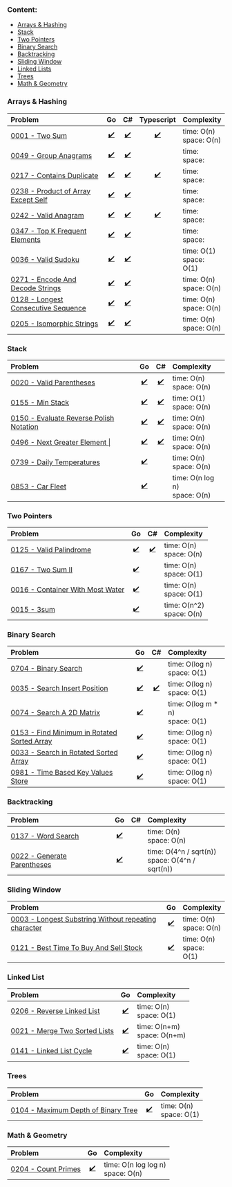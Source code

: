 ### Content:
- [Arrays & Hashing](#arrays--hashing)
- [Stack](#stack)
- [Two Pointers](#two-pointers)
- [Binary Search](#binary-search)
- [Backtracking](#backtracking)
- [Sliding Window](#sliding-window)
- [Linked Lists](#linked-list)
- [Trees](#trees)
- [Math & Geometry](#math--geometry)


### Arrays & Hashing

| Problem                                                                                                        |                       Go                        |                         C#                          |                  Typescript                   | Complexity                 |  
|:---------------------------------------------------------------------------------------------------------------|:-----------------------------------------------:|:---------------------------------------------------:|:---------------------------------------------:|:---------------------------|  
| [0001 - Two Sum](https://leetcode.com/problems/two-sum/)                                                       |           [✔️](./go/0001_two_sum.go)            |           [✔️](./csharp/0001-two-sum.cs)            |      [✔️](./typescript/0001-two-sum.ts)       | time: O(n) <br>space: O(n) |  
| [0049 - Group Anagrams](https://leetcode.com/problems/group-anagrams/)                                         |        [✔️](./go/0049_group_anagrams.go)        |        [✔️](./csharp/0049-group-anagrams.cs)        |                                               | time:  <br>space:          |  
| [0217 - Contains Duplicate](https://leetcode.com/problems/contains-duplicate/)                                 |      [✔️](./go/0217_contains_duplicate.go)      |      [✔️](./csharp/0217-contains-duplicate.cs)      | [✔️](./typescript/0217-contains-duplicate.ts) | time:  <br>space:          |  
| [0238 - Product of Array Except Self](https://leetcode.com/problems/product-of-array-except-self/description/) | [✔️](./go/0238_product_of_array_except_self.go) | [✔️](./csharp/0238-product-of-array-except-self.cs) |                                               | time:  <br>space:          |  
| [0242 - Valid Anagram](https://leetcode.com/problems/valid-anagram/)                                           |        [✔️](./go/0242_valid_anagram.go)         |        [✔️](./csharp/0242-valid-anagram.cs)         |   [✔️](./typescript/0242-valid-anagram.ts)    | time:  <br>space:          |  
| [0347 - Top K Frequent Elements](https://leetcode.com/problems/top-k-frequent-elements/)                       |   [✔️](./go/0347_top_k_frequent_elements.go)    |   [✔️](./csharp/0347-top-k-frequent-elements.cs)    |                                               | time:  <br>space:          |
| [0036 - Valid Sudoku](https://leetcode.com/problems/valid-sudoku/)                                             |         [✔️](./go/0036_valid_sudoku.go)         |         [✔️](./csharp/0036-valid-sudoku.cs)         |                                               | time: O(1) <br>space: O(1) |
| [0271 - Encode And Decode Strings](https://neetcode.io/problems/string-encode-and-decode/)                     |  [✔️](./go/0271_encode_and_decode_strings.go)   |  [✔️](./csharp/0271-encode-and-decode-strings.cs)   |                                               | time: O(n) <br>space: O(n) |
| [0128 - Longest Consecutive Sequence](https://leetcode.com/problems/longest-consecutive-sequence)              | [✔️](./go/0128_longest_consecutive_sequence.go) | [✔️](./csharp/0128-longest-consecutive-sequence.cs) |                                               | time: O(n) <br>space: O(n) |
| [0205 - Isomorphic Strings](https://leetcode.com/problems/isomorphic-strings/description/)                     |      [✔️](./go/0205_isomorphic_strings.go)      |      [✔️](./csharp/0205-isomorphic-strings.cs)      |                                               | time: O(n) <br>space: O(n) |


### Stack

| Problem                                                                                                    |                         Go                          |                           C#                            | Complexity                       |  
|:-----------------------------------------------------------------------------------------------------------|:---------------------------------------------------:|:-------------------------------------------------------:|:---------------------------------|  
| [0020 - Valid Parentheses](https://leetcode.com/problems/valid-parentheses)                                |        [✔️](./go/0020_valid_parentheses.go)         |        [✔️](./csharp/0020-valid-parentheses.cs)         | time: O(n) <br>space: O(n)       |
| [0155 - Min Stack](https://leetcode.com/problems/min-stack/)                                               |            [✔️](./go/0155_min_stack.go)             |            [✔️](./csharp/0155-min-stack.cs)             | time: O(1) <br>space: O(n)       |
| [0150 - Evaluate Reverse Polish Notation](https://leetcode.com/problems/evaluate-reverse-polish-notation/) | [✔️](./go/0150_evaluate_reverse_polish_notation.go) | [✔️](./csharp/0150-evaluate-reverse-polish-notation.cs) | time: O(n) <br>space: O(n)       |
| [0496 - Next Greater Element \|](https://leetcode.com/problems/next-greater-element-i/)                    |      [✔️](./go/0496_next_greater_element_I.go)      |      [✔️](./csharp/0496-next-greater-element-I.cs)      | time: O(n) <br>space: O(n)       |
| [0739 - Daily Temperatures](https://leetcode.com/problems/daily-temperatures/)                             |        [✔️](./go/0739_daily_temperatures.go)        |                                                         | time: O(n) <br>space: O(n)       |
| [0853 - Car Fleet](https://leetcode.com/problems/car-fleet/description/)                                   |            [✔️](./go/0853_car_fleet.go)             |                                                         | time: O(n log n) <br>space: O(n) |


### Two Pointers

| Problem                                                                                      |                      Go                      |                   C#                    | Complexity                   |  
|:---------------------------------------------------------------------------------------------|:--------------------------------------------:|:---------------------------------------:|:-----------------------------|  
| [0125 - Valid Palindrome](https://leetcode.com/problems/valid-palindrome/)                   |     [✔️](./go/0125_valid_palindrome.go)      | [✔️](./csharp/0125-valid-palindrome.cs) | time: O(n) <br>space: O(n)   |
| [0167 - Two Sum II](https://leetcode.com/problems/two-sum-ii-input-array-is-sorted)          |        [✔️](./go/0167_two_sum_II.go)         |                                         | time: O(n) <br>space: O(1)   |
| [0016 - Container With Most Water](https://leetcode.com/problems/container-with-most-water/) | [✔️](./go/0011_container_with_most_water.go) |                                         | time: O(n) <br>space: O(1)   |
| [0015 - 3sum](https://leetcode.com/problems/3sum/description/)                               |           [✔️](./go/0015_3sum.go)            |                                         | time: O(n^2) <br>space: O(n) |



### Binary Search

| Problem                                                                                                            |                           Go                            |                      C#                       | Complexity                         |  
|:-------------------------------------------------------------------------------------------------------------------|:-------------------------------------------------------:|:---------------------------------------------:|:-----------------------------------|  
| [0704 - Binary Search](https://leetcode.com/problems/binary-search/description/)                                   |            [✔️](./go/0704_binary_search.go)             |                                               | time: O(log n) <br>space: O(1)     |
| [0035 - Search Insert Position](https://leetcode.com/problems/search-insert-position)                              |        [✔️](./go/0035_search_insert_position.go)        | [✔️](./csharp/0035-search-insert-position.cs) | time: O(log n) <br>space: O(1)     |
| [0074 - Search A 2D Matrix](https://leetcode.com/problems/search-a-2d-matrix/description/)                         |          [✔️](./go/0074_search_a_2d_matrix.go)          |                                               | time: O(log m * n) <br>space: O(1) |
| [0153 - Find Minimum in Rotated Sorted Array](https://leetcode.com/problems/find-minimum-in-rotated-sorted-array/) | [✔️](./go/0153_find_minimum_in_rotated_sorted_array.go) |                                               | time: O(log n) <br>space: O(1)     |
| [0033 - Search in Rotated Sorted Array](https://leetcode.com/problems/search-in-rotated-sorted-array/description/) |       [✔️](./go/0033_search_in_rotated_array.go)        |                                               | time: O(log n) <br>space: O(1)     |
| [0981 - Time Based Key Values Store](https://leetcode.com/problems/time-based-key-value-store/description/)        |      [✔️](./go/0981_time_based_key_value_store.go)      |                                               | time: O(log n) <br>space: O(1)     |

### Backtracking

| Problem                                                                                        |                   Go                    | C# | Complexity                                         |  
|:-----------------------------------------------------------------------------------------------|:---------------------------------------:|:--:|:---------------------------------------------------|  
| [0137 - Word Search](https://leetcode.com/problems/word-search)                                |     [✔️](./go/0137_word_search.go)      |    | time: O(n) <br>space: O(n)                         |
| [0022 - Generate Parentheses](https://leetcode.com/problems/generate-parentheses/description/) | [✔️](./go/0022_generate_parentheses.go) |    | time: O(4^n / sqrt(n)) <br>space: O(4^n / sqrt(n)) |



### Sliding Window

| Problem                                                                                                                                           |                                Go                                 | Complexity                 |  
|:--------------------------------------------------------------------------------------------------------------------------------------------------|:-----------------------------------------------------------------:|:---------------------------|  
| [0003 - Longest Substring Without repeating character](https://leetcode.com/problems/longest-substring-without-repeating-characters/description/) | [✔️](./go/0003_longest_substring_without_repeating_characters.go) | time: O(n) <br>space: O(n) |
| [0121 - Best Time To Buy And Sell Stock](https://leetcode.com/problems/best-time-to-buy-and-sell-stock/description/)                              |        [✔️](./go/0121_best_time_to_buy_and_sell_stock.go)         | time: O(n) <br>space: O(1) |


### Linked List

| Problem                                                                                            |                    Go                     | Complexity                     |  
|:---------------------------------------------------------------------------------------------------|:-----------------------------------------:|:-------------------------------|  
| [0206 - Reverse Linked List](https://leetcode.com/problems/reverse-linked-list/description/)       |  [✔️](./go/0206_reverse_linked_list.go)   | time: O(n) <br>space: O(1)     |
| [0021 - Merge Two Sorted Lists](https://leetcode.com/problems/merge-two-sorted-lists/description/) | [✔️](./go/0021_merge_two_sorted_lists.go) | time: O(n+m) <br>space: O(n+m) |
| [0141 - Linked List Cycle](https://leetcode.com/problems/linked-list-cycle/description/)           |   [✔️](./go/0141_linked_list_cycle.go)    | time: O(n) <br>space: O(1)     |

### Trees

| Problem                                                                                            |                       Go                        | Complexity                 |  
|:---------------------------------------------------------------------------------------------------|:-----------------------------------------------:|:---------------------------|  
| [0104 - Maximum Depth of Binary Tree](https://leetcode.com/problems/maximum-depth-of-binary-tree/) | [✔️](./go/0104_maximum_depth_of_binary_tree.go) | time: O(n) <br>space: O(1) |


### Math & Geometry

| Problem                                                                            |               Go                | Complexity                           |  
|:-----------------------------------------------------------------------------------|:-------------------------------:|:-------------------------------------|  
| [0204 - Count Primes](https://leetcode.com/problems/maximum-depth-of-binary-tree/) | [✔️](./go/0204_count_primes.go) | time: O(n log log n) <br>space: O(n) |

